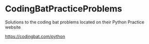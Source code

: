 # CodingBatPracticeProblems
 Solutions to the coding bat problems located on their Python Practice website


https://codingbat.com/python
